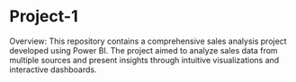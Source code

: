 # Project-1
Overview: This repository contains a comprehensive sales analysis project developed using Power BI. The project aimed to analyze sales data from multiple sources and present insights through intuitive visualizations and interactive dashboards.
